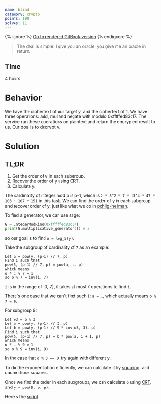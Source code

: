 ```yaml
---
name: blind
category: crypto
points: 190
solves: 11
---
```


{% ignore %}
[Go to rendered GitBook version](https://sasdf.cf/ctf/)
{% endignore %}

> The deal is simple: I give you an oracle, you give me an oracle in return.


## Time
4 hours


# Behavior
We have the ciphertext of our target y,
and the ciphertext of 1.
We have three operations: add, mul and negate with modulo 0xfffffed83c17.
The service run these operations on plaintext and return the encrypted result to us.
Our goal is to decrypt y.


# Solution
## TL;DR
1. Get the order of y in each subgroup.
2. Recover the order of y using CRT.
3. Calculate y.


The cardinality of integer mod p is p-1,
which is `2 * 3^2 * 7 * 13^4 * 47 * 103 * 107 * 151` in this task.
We can find the order of y in each subgroup and recover order of y,
just like what we do in
[pohlig-hellman](https://en.wikipedia.org/wiki/Pohlig%E2%80%93Hellman_algorithm).

To find a generator, we can use sage:
```python
G = IntegerModRing(0xfffffed83c17)
print(G.multiplicative_generator()) # 5
```
so our goal is to find `o = log_5(y)`.

Take the subgroup of cardinality of `7` as an example:
```
Let a = pow(y, (p-1) // 7, p)
Find i such that
pow(5, (p-1) // 7, p) = pow(a, i, p)
which means
o * i % 7 = 1
so o % 7 = inv(i, 7)
```
`i` is in the range of (0, 7),
it takes at most 7 operations to find `i`.

There's one case that we can't find such `i`: `a = 1`,
which actually means `o % 7 = 0`.


For subgroup 9:
```
Let o3 = o % 3
Let a = pow(y, (p-1) // 3, p)
Let b = pow(y, (p-1) // 9 * inv(o3, 3), p)
Find i such that
pow(5, (p-1) // 7, p) = b * pow(a, i + 1, p)
which means
o * i % 9 = 1
so o % 9 = inv(i, 9)
```
In the case that `o % 3 == 0`, try again with different y.

To do the exponentiation efficiently,
we can calculate it by [squaring](Exponentiation_by_squaring).
and cache those squares.

Once we find the order in each subgroups,
we can calculate `o` using [CRT](https://en.wikipedia.org/wiki/Chinese_remainder_theorem).
and `y = pow(5, o, p)`.

Here's the [script]([_files/solve.py]).
